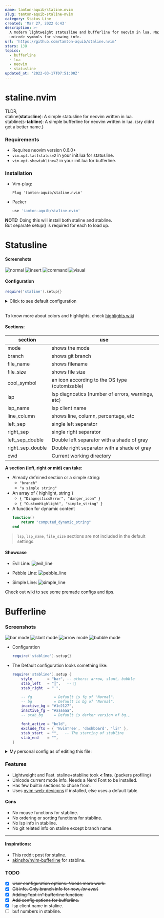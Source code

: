 ```yaml
---
name: tamton-aquib/staline.nvim
slug: tamton-aquib-staline-nvim
category: Status Line
created: 'Mar 27, 2022 6:43'
description: >-
  A modern lightweight statusline and bufferline for neovim in lua. Mainly uses
  unicode symbols for showing info.
url: 'https://github.com/tamton-aquib/staline.nvim'
stars: 138
topics:
  - bufferline
  - lua
  - neovim
  - statusline
updated_at: '2022-03-17T07:51:00Z'
---
```

# staline.nvim

TLDR;<br/> staline(**sta**tus**line**): A simple statusline for neovim written in lua.<br/>
stabline(s-**tabline**): A simple bufferline for neovim written in lua. (sry didnt get a better name.)

### Requirements

*   Requires neovim version 0.6.0+
*   `vim.opt.laststatus=2` in your init.lua for statusline.
*   `vim.opt.showtabline=2` in your init.lua for bufferline.

### Installation

*   Vim-plug:
    ```vim
    Plug 'tamton-aquib/staline.nvim'
    ```
*   Packer
    ```lua
    use 'tamton-aquib/staline.nvim'
    ```

**NOTE:** Doing this will install both staline and stabline. <br />
But separate setup() is required for each to load up.

# Statusline

#### Screenshots

![normal](https://i.imgur.com/LFmEROF.png)
![insert](https://i.imgur.com/rzqMwXU.png)
![command](https://i.imgur.com/jDuOdpK.png)
![visual](https://i.imgur.com/dO1pKaj.png)

<!-- ![normal](https://i.imgur.com/ZBwqI5I.png) -->

<!-- ![insert](https://i.imgur.com/9ADMkb7.png) -->

<!-- ![visual](https://i.imgur.com/q85p45c.png) -->

<!-- ![command](https://i.imgur.com/F9cPtMx.png) -->

#### Configuration

```lua
require('staline').setup{}
```

<details>
<summary> Click to see default configuration </summary>

```lua
require('staline').setup {
	defaults = {
		left_separator  = "",
		right_separator = "",
		cool_symbol     = " ",       -- Change this to override defult OS icon.
		full_path       = false,
		mod_symbol      = "  ",
		lsp_client_symbol = " ",
		line_column     = "[%l/%L] :%c 並%p%% ", -- `:h stl` to see all flags.

		fg              = "#000000",  -- Foreground text color.
		bg              = "none",     -- Default background is transparent.
		inactive_color  = "#303030",
		inactive_bgcolor = "none",
		true_colors     = false,       -- true lsp colors.
		font_active     = "none",     -- "bold", "italic", "bold,italic", etc
		branch_symbol   = " ",
	},
	mode_colors = {
		n = "#2bbb4f",
		i = "#986fec",
		c = "#e27d60",
		v = "#4799eb",   -- etc..
	},
	mode_icons = {
		n = " ",
		i = " ",
		c = " ",
		v = " ",   -- etc..
	},
	sections = {
		left = { '- ', '-mode', 'left_sep_double', ' ', 'branch' },
		mid  = { 'file_name' },
		right = { 'cool_symbol','right_sep_double', '-line_column' },
	},
	special_table = {
		NvimTree = { 'NvimTree', ' ' },
		packer = { 'Packer',' ' },        -- etc
	},
	lsp_symbols = {
		Error=" ",
		Info=" ",
		Warn=" ",
		Hint="",
	},
}
```

</details> <br />

To know more about colors and highlights, check [highlights wiki](https://github.com/tamton-aquib/staline.nvim/wiki/Highlights)

#### Sections:

| section            | use                                               |
| ------------------ | ------------------------------------------------- |
| mode               | shows the mode                                    |
| branch             | shows git branch                                  |
| file\_name         | shows filename                                    |
| file\_size         | shows file size                                   |
| cool\_symbol       | an icon according to the OS type (cutomizable)    |
| lsp                | lsp diagnostics (number of errors, warnings, etc) |
| lsp\_name          | lsp client name                                   |
| line\_column       | shows line, column, percentage, etc               |
| left\_sep          | single left separator                             |
| right\_sep         | single right separator                            |
| left\_sep\_double  | Double left separator with a shade of gray        |
| right\_sep\_double | Double right separator with a shade of gray       |
| cwd                | Current working directory                         |

**A section (left, right or mid) can take:**

*   Already defnined section or a simple string:
    *   `"branch"`
    *   `"a simple string"`
*   An array of { highlight, string }
    *   `{ "DiagnosticsError", "danger_icon" }`
    *   `{ "CustomHighlight", "simple_string" }`
*   A function for dynamic content
    ```lua
    function()
        return "computed_dynamic_string"
    end
    ```

> `lsp`, `lsp_name`, `file_size` sections are not included in the default settings.

#### Showcase

*   Evil Line:
    ![evil\_line](https://i.imgur.com/q64sLaw.png)

*   Pebble Line:
    ![pebble\_line](https://i.imgur.com/iieuF1h.png)

*   Simple Line:
    ![simple\_line](https://i.imgur.com/o3OAdLi.png)

Check out [wiki](https://github.com/tamton-aquib/staline.nvim/wiki) to see some premade configs and tips. <br />

# Bufferline

### Screenshots

![bar mode](https://i.imgur.com/stkcUAu.png)
![slant mode](https://i.imgur.com/UVS9ii5.png)
![arrow mode](https://i.imgur.com/ERDzicw.png)
![bubble mode](https://i.imgur.com/UjbeyjR.png)

*   Configuration
    ```lua
    require('stabline').setup{}
    ```
*   The Default configuration looks something like:
    ```lua
    require('stabline').setup {
    	style       = "bar", -- others: arrow, slant, bubble
    	stab_left   = "┃",   -- 😬
    	stab_right  = " ",

    	-- fg          = Default is fg of "Normal".
    	-- bg          = Default is bg of "Normal".
    	inactive_bg = "#1e2127",
    	inactive_fg = "#aaaaaa",
    	-- stab_bg     = Default is darker version of bg.,

    	font_active = "bold",
    	exclude_fts = { 'NvimTree', 'dashboard', 'lir' },
    	stab_start  = "",   -- The starting of stabline
    	stab_end    = "",
    }
    ```

<details>

<summary>My personal config as of editing this file:</summary>

![my stabline config](https://i.imgur.com/cmBdfzx.png)

```lua
require'stabline'.setup {
	style = "slant",
	bg = "#986fec",
	fg = "black",
	stab_right = "",
}
```

</details>

### Features

*   Lightweight and Fast. staline+stabline took **< 1ms**. (packers profiling)
*   Unicode current mode info. Needs a Nerd Font to be installed.
*   Has few builtin sections to chose from.
*   Uses [nvim-web-devicons](https://github.com/kyazdani42/nvim-web-devicons) if installed, else uses a default table.

#### Cons

*   No mouse functions for stabline.
*   No ordering or sorting functions for stabline.
*   No lsp info in stabline.
*   No git related info on staline except branch name.

***

#### Inspirations:

*   [This](https://www.reddit.com/r/vim/comments/ld8h2j/i_made_a_status_line_from_scratch_no_plugins_used/) reddit post for staline.
*   [akinsho/nvim-bufferline](https://github.com/akinsho/nvim-bufferline.lua) for stabline.

### TODO

*   [x] ~~User configuration options. Needs more work.~~
*   [x] ~~Git info. Only branch info for now, *(or ever)*~~
*   [x] ~~Adding "opt-in" bufferline function.~~
*   [x] ~~Add config options for bufferline.~~
*   [x] lsp client name in staline.
*   [ ] buf numbers in stabline.
